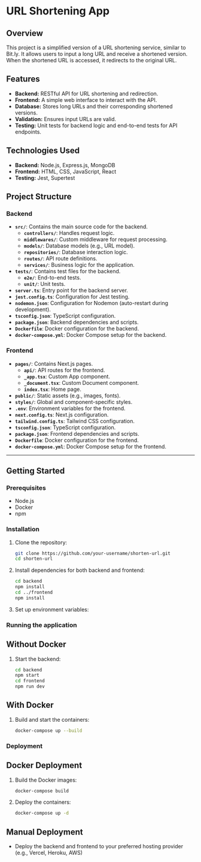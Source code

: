 
# URL Shortening App

## Overview

This project is a simplified version of a URL shortening service, similar to Bit.ly. It allows users to input a long URL and receive a shortened version. When the shortened URL is accessed, it redirects to the original URL.

## Features

- **Backend:** RESTful API for URL shortening and redirection.
- **Frontend:** A simple web interface to interact with the API.
- **Database:** Stores long URLs and their corresponding shortened versions.
- **Validation:** Ensures input URLs are valid.
- **Testing:** Unit tests for backend logic and end-to-end tests for API endpoints.

## Technologies Used

- **Backend:** Node.js, Express.js, MongoDB
- **Frontend:** HTML, CSS, JavaScript, React
- **Testing:** Jest, Supertest

## Project Structure

### Backend
- **`src/`**: Contains the main source code for the backend.
  - **`controllers/`**: Handles request logic.
  - **`middlewares/`**: Custom middleware for request processing.
  - **`models/`**: Database models (e.g., URL model).
  - **`repositories/`**: Database interaction logic.
  - **`routes/`**: API route definitions.
  - **`services/`**: Business logic for the application.
- **`tests/`**: Contains test files for the backend.
  - **`e2e/`**: End-to-end tests.
  - **`unit/`**: Unit tests.
- **`server.ts`**: Entry point for the backend server.
- **`jest.config.ts`**: Configuration for Jest testing.
- **`nodemon.json`**: Configuration for Nodemon (auto-restart during development).
- **`tsconfig.json`**: TypeScript configuration.
- **`package.json`**: Backend dependencies and scripts.
- **`Dockerfile`**: Docker configuration for the backend.
- **`docker-compose.yml`**: Docker Compose setup for the backend.

### Frontend
- **`pages/`**: Contains Next.js pages.
  - **`api/`**: API routes for the frontend.
  - **`_app.tsx`**: Custom App component.
  - **`_document.tsx`**: Custom Document component.
  - **`index.tsx`**: Home page.
- **`public/`**: Static assets (e.g., images, fonts).
- **`styles/`**: Global and component-specific styles.
- **`.env`**: Environment variables for the frontend.
- **`next.config.ts`**: Next.js configuration.
- **`tailwind.config.ts`**: Tailwind CSS configuration.
- **`tsconfig.json`**: TypeScript configuration.
- **`package.json`**: Frontend dependencies and scripts.
- **`Dockerfile`**: Docker configuration for the frontend.
- **`docker-compose.yml`**: Docker Compose setup for the frontend.

---

## Getting Started

### Prerequisites
- Node.js 
- Docker 
- npm

### Installation

1. Clone the repository:
   ```bash
   git clone https://github.com/your-username/shorten-url.git
   cd shorten-url
2. Install dependencies for both backend and frontend:
   ```bash
   cd backend
   npm install
   cd ../frontend
   npm install
3. Set up environment variables:
### Running the application   
## Without Docker
1. Start the backend:
   ```bash
   cd backend
   npm start
   cd frontend
   npm run dev
## With Docker
1. Build and start the containers:
   ```bash
   docker-compose up --build
### Deployment
## Docker Deployment
1. Build the Docker images:
   ```bash
   docker-compose build
2. Deploy the containers:
   ```bash
   docker-compose up -d
## Manual Deployment
 -  Deploy the backend and frontend to your preferred hosting provider (e.g., Vercel, Heroku, AWS)
